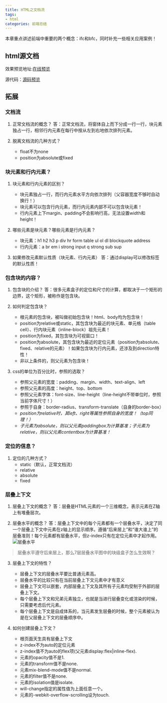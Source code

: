 ```yaml
---
title: HTML之文档流
tags:
- html
categories: 前端总结
---
```

本章重点讲述前端中重要的两个概念：ifc和bfc，同时补充一些相关应用案例！

## html源文档

效果预览地址:[在线预览](http://clovey.party/ebook/book/06.html)
<!-- more -->
源代码：[源码预览](https://github.com/xiaer93/ebook/tree/master/book)


## 拓展

### 文档流
1. 正常文档流的概念？
答：正常文档流，将窗体自上而下分成一行一行，块元素独占一行，相邻行内元素在每行中按从左到右地依次排列元素。

2. 脱离文档流的几种方式？
    - float不为none
    - position为absolute或fixed

### 块元素和行内元素？
1. 块元素和行内元素的区别？
    - 块元素独占一行，而行内元素水平方向依次排列（父容器宽度不够时自动换行！）
    - 块元素可以包含行内元素，而行内元素内部不可以包含块元素！
    - 行内元素上下margin、padding不会影响行高，无法设置width和height！

2. 哪些元素是块元素？哪些元素是行内元素？
    - 块元素：h1 h2 h3 p div hr form table ul ol dl blockquote address
    - 行内元素：a br em i strong input q strong sub sup 

3. 如果修改元素默认性质（块元素、行内元素）
    答：通过display可以修改标签的默认性质！

### 包含块的内容？
1. 包含块的介绍？
答：很多元素盒子的定位和尺寸的计算，都取决于一个矩形的边界，这个矩形，被称作是包含块。

2. 如何判定包含块？
    - 根元素的包含块，被叫做初始包含块！html、body均为包含块！
    - position为relative或static，其包含块为最近的块元素、单元格（table cell）、行内块元素（inline-block）祖先元素！
    - position为fixed，其包含块为可视窗口！
    - position为absolute，其包含块为最近的定位元素（position为absolute、fixed、relative的元素）！如果包含块为行内元素，还涉及到direction特性！
    - 非以上条件的，则父元素为包含块！

3. css的单位为百分比时，参照的选取？
    - 参照父元素的宽度：padding、margin、width、text-align、left
    - 参照父元素的高度：height、top、bottom
    - 参照父元素字体：font-size、line-height（line-height不带单位时，参照当前字体尺寸！）
    - 参照于自身：border-radius、transform-translate（自身的border-box）
    - *position为relative时，其left、right等属性参照自身的宽度！（top同理！）*
    - *子元素为absolute，则以父元素paddingbox为计算基准；子元素为relative，则以父元素contentbox为计算基准！*


### 定位的信息？
1. 定位的几种方式？
    - static（默认，正常文档流）
    - relative
    - absolute
    - fixed

### 层叠上下文
1. 层叠上下文的概念？
答：层叠是HTML元素的一个三维概念，表示元素在Z轴上有堆叠层次。

2. 层叠水平的概念？
答：层叠上下文中的每个元素都有一个层叠水平，决定了同一个层叠上下文中元素在z轴上的显示顺序。遵循“后来居上”和“谁大谁上”的层叠准则！每个元素都有层叠水平，但z-index只有在定位元素中才起作用。
![层叠水平](http://image.zhangxinxu.com/image/blog/201601/2016-01-07_235108.png)
> 层叠水平遵守后来居上，那么7层层叠水平图中的块级盒子怎么生效啊？

3. 层叠上下文的特性？
    - 层叠上下文的层叠水平要比普通元素高。
    - 层叠水平的比较只有在当前层叠上下文元素中才有意义
    - 层叠上下文可以嵌套，内部层叠上下文及其所有子元素均受制于外部的层叠上下文。
    - 每个层叠上下文和兄弟元素独立，也就是当进行层叠变化或渲染的时候，只需要考虑后代元素。
    - 每个层叠上下文是自成体系的，当元素发生层叠的时候，整个元素被认为是在父层叠上下文的层叠顺序中。

4. 如何创建层叠上下文？
    - 根页面天生具有层叠上下文
    - z-index不为auto的定位元素
    - z-index值不为auto的flex项(父元素display:flex|inline-flex).
    - 元素的opacity值不是1.
    - 元素的transform值不是none.
    - 元素mix-blend-mode值不是normal.
    - 元素的filter值不是none.
    - 元素的isolation值是isolate.
    - will-change指定的属性值为上面任意一个。
    - 元素的-webkit-overflow-scrolling设为touch.


